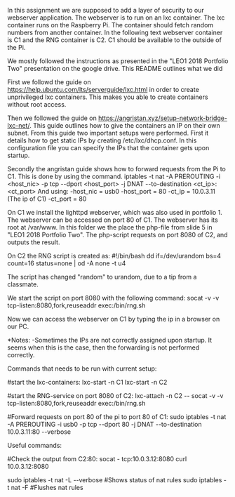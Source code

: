 In this assignment we are supposed to add a layer of security to our webserver application. The webserver is to run on an lxc container. The lxc container runs on the Raspberry Pi. The container should fetch random numbers from another container. In the following text webserver container is C1 and the RNG container is C2. C1 should be available to the outside of the Pi.

We mostly followed the instructions as presented in the "LEO1 2018 Portfolio Two" presentation on the google drive.
This README outlines what we did

First we followd the guide on https://help.ubuntu.com/lts/serverguide/lxc.html in order to create unprivileged lxc containers. This makes you able to create containers without root access. 

Then we followed the guide on https://angristan.xyz/setup-network-bridge-lxc-net/. This guide outlines how to give the containers an IP on their own subnet. From this guide two important setups were performed.
First it details how to get static IPs by creating /etc/lxc/dhcp.conf. In this configuration file you can specify the IPs that the container gets upon startup.

Secondly the angristan guide shows how to forward requests from the Pi to C1. This is done by using the command.
iptables -t nat -A PREROUTING -i <host_nic> -p tcp --dport <host_port> -j DNAT --to-destination <ct_ip>:<ct_port>
And using:
-host_nic = usb0
-host_port = 80
-ct_ip = 10.0.3.11 (The ip of C1)
-ct_port = 80

On C1 we install the lighttpd webserver, which was also used in portfolio 1. The webserver can be accessed on port 80 of C1. The webserver has its root at /var/www. In this folder we the place the php-file from slide 5 in "LEO1 2018 Portfolio Two". The php-script requests on port 8080 of C2, and outputs the result.

On C2 the RNG script is created as:
#!/bin/bash
dd if=/dev/urandom bs=4 count=16 status=none | od -A none -t u4

The script has changed "random" to urandom, due to a tip from a classmate.

We start the script on port 8080 with the following command:
socat -v -v tcp-listen:8080,fork,reuseaddr exec:/bin/rng.sh

Now we can access the webserver on C1 by typing the ip in a browser on our PC.


*Notes:
-Sometimes the IPs are not correctly assigned upon startup. It seems when this is the case, then the forwarding is not performed correctly. 

Commands that needs to be run with current setup:

#start the lxc-containers:
lxc-start -n C1
lxc-start -n C2 

#start the RNG-service on port 8080 of C2:
lxc-attach -n C2 -- socat -v -v tcp-listen:8080,fork,reuseaddr exec:/bin/rng.sh 

#Forward requests on port 80 of the pi to port 80 of C1:
sudo iptables -t nat -A PREROUTING -i usb0 -p tcp --dport 80 -j DNAT --to-destination 10.0.3.11:80 --verbose


Useful commands:

#Check the output from C2:80:
socat - tcp:10.0.3.12:8080
curl 10.0.3.12:8080

sudo iptables -t nat -L --verbose #Shows status of nat rules
sudo iptables -t nat -F #Flushes nat rules




